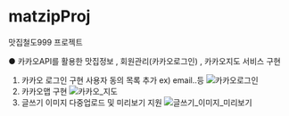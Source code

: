 # matzipProj
맛집철도999 프로젝트

● 카카오API를 활용한 맛집정보 , 회원관리(카카오로그인) , 카카오지도 서비스 구현

  1. 카카오 로그인 구현 사용자 동의 목록 추가 ex) email..등
  ![카카오로그인](https://user-images.githubusercontent.com/86863254/127943613-3d6055bc-e819-474f-8bd3-cdedc0f0c6ad.png)
  2. 카카오맵 구현
  ![카카오_지도](https://user-images.githubusercontent.com/86863254/127943547-91bbbf71-43f2-41fc-b4b2-d12a1aec4a64.png)
  3. 글쓰기 이미지 다중업로드 및 미리보기 지원
  ![글쓰기_이미지_미리보기](https://user-images.githubusercontent.com/86863254/127943185-99e8658c-2e9a-41bb-a0a2-4347fb424ca2.png)

 
